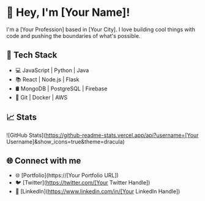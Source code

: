 # 👋 Hey, I'm [Your Name]!

I'm a [Your Profession] based in [Your City]. I love building cool things with code and pushing the boundaries of what's possible. 

## 🔧 Tech Stack

- 💻 JavaScript | Python | Java
- 📚 React | Node.js | Flask
- 🛢️ MongoDB | PostgreSQL | Firebase
- 🔧 Git | Docker | AWS

## 📈 Stats

![GitHub Stats](https://github-readme-stats.vercel.app/api?username=[Your Username]&show_icons=true&theme=dracula)

## 🌐 Connect with me

- 🌐 [Portfolio](https://[Your Portfolio URL])
- 🐦 [Twitter](https://twitter.com/[Your Twitter Handle])
- 💼 [LinkedIn](https://www.linkedin.com/in/[Your LinkedIn Handle])
